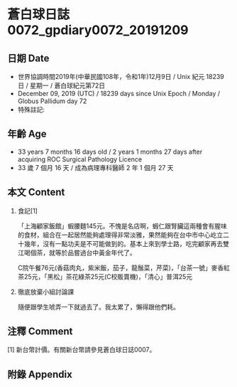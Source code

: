 # 蒼白球日誌0072_gpdiary0072_20191209 #

## 日期 Date ##

* 世界協調時間2019年(中華民國108年，令和1年)12月9日 / Unix 紀元 18239 日 / 星期一 / 蒼白球紀元第72日
* December 09, 2019 (UTC) / 18239 days since Unix Epoch / Monday / Globus Pallidum day 72
* 特殊註記:

## 年齡 Age ##

* 33 years 7 months 16 days old / 2 years 1 months 27 days after acquiring ROC Surgical Pathology Licence
* 33 歲 7 個月 16 天 / 成為病理專科醫師 2 年 1 個月 27 天

## 本文 Content ##

1. 食記[1]

    「上海顧家飯館」蝦腰麵145元。不愧是名店啊，蝦仁跟腎臟這兩種會有腥味的食材，組合在一起居然能夠處理得非常淡雅，果然能夠在台中市中心屹立二十幾年，沒有一點功夫是不可能做到的。基本上來到學士路，吃完顧家再去雙江喝個茶，就等於品嘗過台中黃金年代了。

    C院午餐76元(香菇肉丸，紫米飯，茄子，龍鬚菜，芹菜)，「台茶一號」麥香紅茶25元，「黑松」茶花綠茶25元(C校販賣機)，「清心」普洱25元

2. 徹底放棄小組討論課

    隨便跟學生唬弄一下就過去了。我太累了，懶得跟他們耗。

## 注釋 Comment ##

[1] 新台幣計價。有關新台幣請參見蒼白球日誌0007。

## 附錄 Appendix ##
